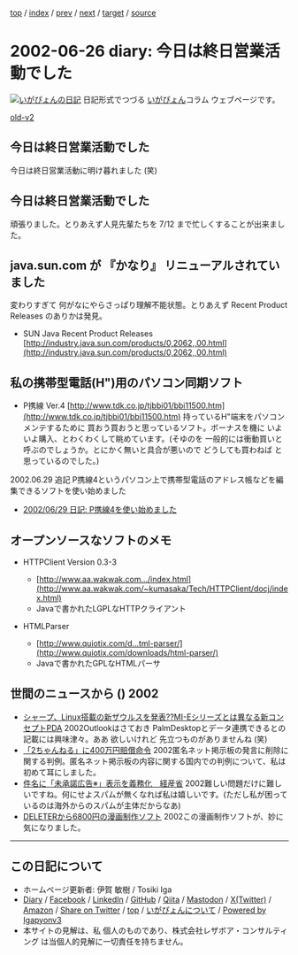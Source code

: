 [top](../index.html) 
 / [index](index.html) 
 / [prev](ig020625.html) 
 / [next](ig020627.html) 
 / [target](https://www.igapyon.jp/igapyon/diary/2002/ig020626.html) 
 / [source](https://github.com/igapyon/diary/blob/master/2002/ig020626.src.md) 

2002-06-26 diary: 今日は終日営業活動でした
=====================================================================================================
[![いがぴょんの日記](https://www.igapyon.jp/igapyon/diary/images/iga202308_64.jpg "いがぴょん")](https://www.igapyon.jp/igapyon/diary/memo/memoigapyon.html) 日記形式でつづる [いがぴょん](https://www.igapyon.jp/igapyon/diary/memo/memoigapyon.html)コラム ウェブページです。

[old-v2](ig020626-orig.html)

## 今日は終日営業活動でした

今日は終日営業活動に明け暮れました (笑)


## 今日は終日営業活動でした

頑張りました。とりあえず人見先輩たちを 7/12 まで忙しくすることが出来ました。

## java.sun.com が 『かなり』 リニューアルされていました

変わりすぎて 何がなにやらさっぱり理解不能状態。とりあえず Recent Product
Releases のありかは発見。

* SUN Java Recent Product Releases
  [http://industry.java.sun.com/products/0,2062,,00.html](http://industry.java.sun.com/products/0,2062,,00.html)

## 私の携帯型電話(H")用のパソコン同期ソフト

* P携線 Ver.4
  [http://www.tdk.co.jp/tjbbi01/bbi11500.htm](http://www.tdk.co.jp/tjbbi01/bbi11500.htm)
  持っているH"端末をパソコンメンテするために 買おう買おうと思っているソフト。ボーナスを機に
  いよいよ購入、とわくわくして眺めています。(そゆのを 一般的には衝動買いと呼ぶのでしょうか。とにかく無いと具合が悪いので
  どうしても買わねば と思っているのでした。)

2002.06.29 追記 P携線4というパソコン上で携帯型電話のアドレス帳などを編集できるソフトを使い始めました

* [2002/06/29 日記: P携線4を使い始めました](ig020629.html)

## オープンソースなソフトのメモ

* HTTPClient Version 0.3-3
  * [http://www.aa.wakwak.com.../index.html](http://www.aa.wakwak.com/~kumasaka/Tech/HTTPClient/docj/index.html)
  * Javaで書かれたLGPLなHTTPクライアント
  
* HTMLParser
  * [http://www.quiotix.com/d...tml-parser/](http://www.quiotix.com/downloads/html-parser/)
  * Javaで書かれたGPLなHTMLパーサ

## 世間のニュースから () 2002

* [シャープ、Linux搭載の新ザウルスを発表??MI-Eシリーズとは異なる新コンセプトPDA](http://linux.ascii24.com/linux/news/today/2002/06/24/636754-000.html)  2002Outlookはさておき PalmDesktopとデータ連携できるとの記載には興味津々。ああ 欲しいけれど 先立つものがありませんね (笑)
* [「2ちゃんねる」に400万円賠償命令](http://www.zdnet.co.jp/news/0206/26/njbt_13.html)  2002匿名ネット掲示板の発言に削除に関する判例。匿名ネット掲示板の内容に関する国内での判例について、私は初めて耳にしました。
* [件名に「未承諾広告※」表示を義務化　経産省](http://www.zdnet.co.jp/news/0206/26/njbt_01.html)  2002難しい問題だけに難しいですね。何にせよスパムが無くなれば私は嬉しいです。(ただし私が困っているのは海外からのスパムが主体だからなあ)
* [DELETERから6800円の漫画制作ソフト](http://www.zdnet.co.jp/news/0206/26/njbt_12.html)  2002この漫画制作ソフトが、妙に気になりました。


----------------------------------------------------------------------------------------------------

## この日記について

* ホームページ更新者: 伊賀 敏樹 / Tosiki Iga
* [Diary](https://www.igapyon.jp/igapyon/diary/) / [Facebook](https://www.facebook.com/igapyon) / [LinkedIn](https://www.linkedin.com/in/toshikiiga) / [GitHub](https://github.com/igapyon) / [Qiita](https://qiita.com/igapyon) / [Mastodon](https://social.vivaldi.net/@igapyon) / [X(Twitter)](https://twitter.com/ToshikiIga) / [Amazon](https://www.amazon.co.jp/%E4%BC%8A%E8%B3%80-%E6%95%8F%E6%A8%B9/e/B004LTQWCQ) / 
[Share on Twitter](https://twitter.com/intent/tweet?hashtags=igapyon%2Cdiary%2C%E3%81%84%E3%81%8C%E3%81%B4%E3%82%87%E3%82%93&text=%E4%BB%8A%E6%97%A5%E3%81%AF%E7%B5%82%E6%97%A5%E5%96%B6%E6%A5%AD%E6%B4%BB%E5%8B%95%E3%81%A7%E3%81%97%E3%81%9F&url=https%3A%2F%2Fwww.igapyon.jp%2Figapyon%2Fdiary%2F2002%2Fig020626.html) / [top](../index.html) / [いがぴょんについて](https://www.igapyon.jp/igapyon/diary/memo/memoigapyon.html) / [Powered by Igapyonv3](https://github.com/igapyon/igapyonv3)
* 本サイトの見解は、私 個人のものであり、株式会社レザボア・コンサルティング は当個人的見解に一切責任を持ちません。 
